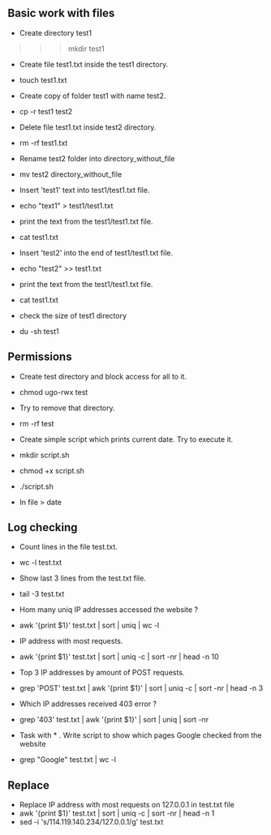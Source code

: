## Basic work with files

- Create directory test1
 >>>  mkdir test1

- Create file test1.txt inside the test1 directory.
- touch test1.txt

- Create copy of folder test1 with name test2.  
- cp -r test1 test2

- Delete file test1.txt inside test2 directory.
- rm -rf test1.txt

- Rename test2 folder into directory_without_file
- mv test2 directory_without_file

- Insert 'test1' text into test1/test1.txt file.
- echo "text1" > test1/test1.txt

- print the text from the test1/test1.txt file.
- cat test1.txt

- Insert 'test2' into the end of test1/test1.txt file.
- echo "test2" >> test1.txt

- print the text from the test1/test1.txt file.
- cat test1.txt

- check the size of test1 directory
- du -sh test1

## Permissions

- Create test directory and block access for all to it.
- chmod ugo-rwx test

- Try to remove that directory.
- rm -rf test

- Create simple script which prints current date. Try to execute it.
- mkdir script.sh
- chmod +x script.sh
- ./script.sh
- In file > date

## Log checking

- Count lines in the file test.txt.
- wc -l test.txt

- Show last 3 lines from the test.txt file. 
- tail -3 test.txt

- Hom many uniq IP addresses accessed the website ? 
- awk '{print $1}' test.txt | sort | uniq | wc -l

- IP address with most requests.
- awk '{print $1}' test.txt | sort | uniq -c | sort -nr | head -n 10

- Top 3 IP addresses by amount of POST requests.
- grep 'POST' test.txt | awk '{print $1}' | sort | uniq -c | sort -nr | head -n 3

- Which IP addresses received 403 error ? 
- grep '403' test.txt | awk '{print $1}' | sort | uniq | sort -nr

- Task with * . Write script to show which pages Google checked from the website 
- grep "Google" test.txt | wc -l

## Replace

- Replace IP address with most requests on 127.0.0.1 in test.txt file 
- awk '{print $1}' test.txt | sort | uniq -c | sort -nr | head -n 1
- sed -i 's/114.119.140.234/127.0.0.1/g' test.txt
